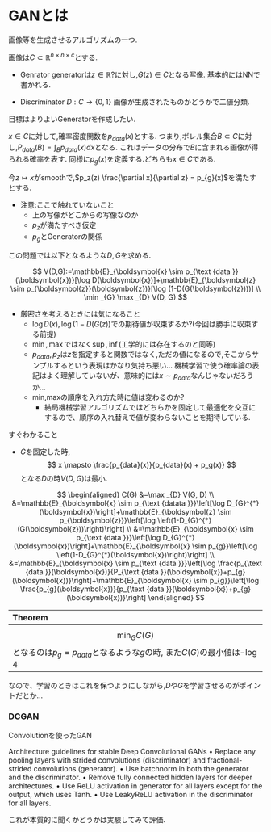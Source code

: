 # GANとは

画像等を生成させるアルゴリズムの一つ.

画像は$C \subset \mathbb{R}^{n \times n \times c}$とする.

- Genrator
generatorは$z \in \mathbb{R}$?に対し,$G(z) \in C$となる写像.
基本的にはNNで書かれる.

- Discriminator
  $D: C \to  \{0, 1\}$
  画像が生成されたものかどうかで二値分類.


目標はよりよいGeneratorを作成したい.

$x \in C$に対して,確率密度関数を$p_{data}(x)$とする.
つまり,ボレル集合$B \subset C$に対し,$P_{data}(B) = \int_{B} p_{data}(x)dx$となる.
これはデータの分布で$B$に含まれる画像が得られる確率を表す.
同様に$p_g(x)$を定義する.どちらも$x \in C$である.

今$z \mapsto x$がsmoothで,$p_z(z) \frac{\partial x}{\partial z} = p_{g}(x)$を満たすとする.
- 注意:ここで触れていないこと
  - 上の写像がどこからの写像なのか
  - $p_z$が満たすべき仮定
  - $p_g$とGeneratorの関係

この問題では以下となるような$D,G$を求める.

$$
V(D,G):=\mathbb{E}_{\boldsymbol{x} \sim p_{\text {data }}(\boldsymbol{x})}[\log D(\boldsymbol{x})]+\mathbb{E}_{\boldsymbol{z} \sim p_{\boldsymbol{z}}(\boldsymbol{z})}[\log (1-D(G(\boldsymbol{z})))] \\
\min _{G} \max _{D} V(D, G) 
$$

- 厳密さを考えるときには気になること
  - $\log D(x), \log(1- D(G(z))$での期待値が収束するか?(今回は勝手に収束する前提)
  - $\min, \max$ではなく$\sup, \inf$(工学的には存在するのと同等)
  - $p_{data}, p_z$は$z$を指定すると関数ではなく,ただの値になるので,そこからサンプルするという表現はかなり気持ち悪い...
    機械学習で使う確率論の表記はよく理解していないが、意味的には$x \sim p_{data}$なんじゃないだろうか...
  - min,maxの順序を入れ方た時に値は変わるのか?
    - 結局機械学習アルゴリズムではどちらかを固定して最適化を交互にするので、順序の入れ替えで値が変わらないことを期待している.

すぐわかること
- $G$を固定した時,
$$
x \mapsto \frac{p_{data}(x)}{p_{data}(x) + p_g(x)}
$$
となる$D$の時$V(D,G)$は最小.


$$
\begin{aligned}
C(G) &=\max _{D} V(G, D) \\
&=\mathbb{E}_{\boldsymbol{x} \sim p_{\text {datata }}}\left[\log D_{G}^{*}(\boldsymbol{x})\right]+\mathbb{E}_{\boldsymbol{z} \sim p_{\boldsymbol{z}}}\left[\log \left(1-D_{G}^{*}(G(\boldsymbol{z}))\right)\right] \\
&=\mathbb{E}_{\boldsymbol{x} \sim p_{\text {data }}}\left[\log D_{G}^{*}(\boldsymbol{x})\right]+\mathbb{E}_{\boldsymbol{x} \sim p_{g}}\left[\log \left(1-D_{G}^{*}(\boldsymbol{x})\right)\right] \\
&=\mathbb{E}_{\boldsymbol{x} \sim p_{\text {data }}}\left[\log \frac{p_{\text {data }}(\boldsymbol{x})}{P_{\text {data }}(\boldsymbol{x})+p_{g}(\boldsymbol{x})}\right]+\mathbb{E}_{\boldsymbol{x} \sim p_{g}}\left[\log \frac{p_{g}(\boldsymbol{x})}{p_{\text {data }}(\boldsymbol{x})+p_{g}(\boldsymbol{x})}\right]
\end{aligned}
$$

|Theorem|
|:--|
|$$\min_{G}C(G)$$となるのは$p_g = p_{data}$となるような$g$の時, また$C(G)$の最小値は$- \log 4$|||


なので、学習のときはこれを保つようにしながら,$D$や$G$を学習させるのがポイントだとか...


### DCGAN
Convolutionを使ったGAN

Architecture guidelines for stable Deep Convolutional GANs
• Replace any pooling layers with strided convolutions (discriminator) and fractional-strided convolutions (generator).
• Use batchnorm in both the generator and the discriminator.
• Remove fully connected hidden layers for deeper architectures.
• Use ReLU activation in generator for all layers except for the output, which uses Tanh.
• Use LeakyReLU activation in the discriminator for all layers.

これが本質的に聞くかどうかは実験してみて評価.